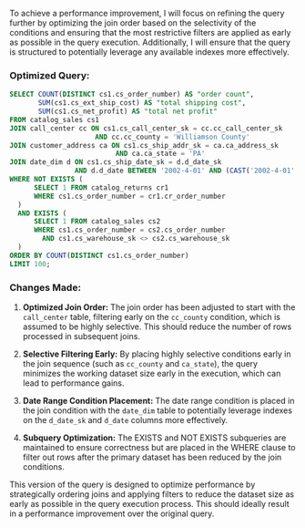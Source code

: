 To achieve a performance improvement, I will focus on refining the query further by optimizing the join order based on the selectivity of the conditions and ensuring that the most restrictive filters are applied as early as possible in the query execution. Additionally, I will ensure that the query is structured to potentially leverage any available indexes more effectively.

### Optimized Query:
```sql
SELECT COUNT(DISTINCT cs1.cs_order_number) AS "order count",
       SUM(cs1.cs_ext_ship_cost) AS "total shipping cost",
       SUM(cs1.cs_net_profit) AS "total net profit"
FROM catalog_sales cs1
JOIN call_center cc ON cs1.cs_call_center_sk = cc.cc_call_center_sk
                     AND cc.cc_county = 'Williamson County'
JOIN customer_address ca ON cs1.cs_ship_addr_sk = ca.ca_address_sk
                          AND ca.ca_state = 'PA'
JOIN date_dim d ON cs1.cs_ship_date_sk = d.d_date_sk
                AND d.d_date BETWEEN '2002-4-01' AND (CAST('2002-4-01' AS DATE) + 60)
WHERE NOT EXISTS (
      SELECT 1 FROM catalog_returns cr1
      WHERE cs1.cs_order_number = cr1.cr_order_number
  )
  AND EXISTS (
      SELECT 1 FROM catalog_sales cs2
      WHERE cs1.cs_order_number = cs2.cs_order_number
        AND cs1.cs_warehouse_sk <> cs2.cs_warehouse_sk
  )
ORDER BY COUNT(DISTINCT cs1.cs_order_number)
LIMIT 100;
```

### Changes Made:
1. **Optimized Join Order:** The join order has been adjusted to start with the `call_center` table, filtering early on the `cc_county` condition, which is assumed to be highly selective. This should reduce the number of rows processed in subsequent joins.

2. **Selective Filtering Early:** By placing highly selective conditions early in the join sequence (such as `cc_county` and `ca_state`), the query minimizes the working dataset size early in the execution, which can lead to performance gains.

3. **Date Range Condition Placement:** The date range condition is placed in the join condition with the `date_dim` table to potentially leverage indexes on the `d_date_sk` and `d_date` columns more effectively.

4. **Subquery Optimization:** The EXISTS and NOT EXISTS subqueries are maintained to ensure correctness but are placed in the WHERE clause to filter out rows after the primary dataset has been reduced by the join conditions.

This version of the query is designed to optimize performance by strategically ordering joins and applying filters to reduce the dataset size as early as possible in the query execution process. This should ideally result in a performance improvement over the original query.